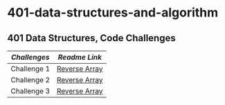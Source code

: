 # 401-data-structures-and-algorithm

## 401 Data Structures, Code Challenges

|     *Challenges*      |                  *Readme Link*                        |
|-----------------------|-------------------------------------------------------|
|    Challenge 1        |[Reverse Array](challenges/reverseArray/reverseArr.md) |
|    Challenge 2        |[Reverse Array](challenges/reverseArray/reverseArr.md) |
|    Challenge 3        |[Reverse Array](challenges/reverseArray/reverseArr.md) |
